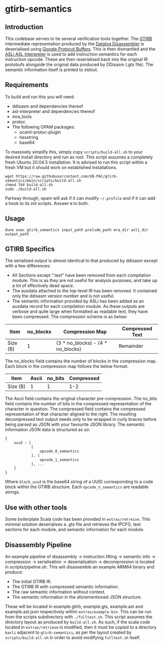 # gtirb-semantics

## Introduction

This codebase serves to tie several verification tools together.
The [GTIRB](https://github.com/grammatech/gtirb) intermediate representation produced by the [Datalog Disassembler](https://github.com/GrammaTech/ddisasm) is deserialised using [Google Protocol Buffers](https://developers.google.com/protocol-buffers). This is then dismantled and the [ASLi ASL Interpreter](https://github.com/UQ-PAC/asl-interpreter) is used to add instruction semantics for each instruction opcode. These are then reserialised back into the original IR protobufs alongside the original data produced by DDisasm (.gts file).
The semantic information itself is printed to stdout.

## Requirements
To build and run this you will need:
* ddisasm and dependencies thereof
* asl-interpreter and dependencies thereof
* mra_tools
* protoc
* The following OPAM packages:
	* ocaml-protoc-plugin
	* hexstring
	* base64

To massively simplify this, simply copy ```scripts/build-all.sh``` to your desired install directory and run as root. This script assumes a completely fresh Ubuntu 20.04.5 installation. It is advised to run this script within a fresh VM but it should work on established installations.

```
wget https://raw.githubusercontent.com/UQ-PAC/gtirb-semantics/main/scripts/build-all.sh
chmod 744 build-all.sh
sudo ./build-all.sh
```
Partway through, opam will ask if it can modify ```~/.profile``` and if it can add a hook to its init scripts. Answer ```N``` to both.

## Usage
```
dune exec gtirb_semantics input_path prelude_path mra_dir asli_dir output_path
```

## GTIRB Specifics
The serialised output is almost identical to that produced by ddisasm except with a few differences:
* All Sections except ".text" have been removed from each compilation module. This is as they are not useful for analysis purposes, and take up a lot of effectively dead space.
* The auxdata attached to the top-level IR has been removed. It contained only the ddisasm version number and is not useful.
* The semantic information provided by ASLi has been added as an auxdata record for each compilation module. As these outputs are verbose and quite large when formatted as readable text, they have been compressed. The compression scheme is as below:

| Item     | no_blocks | Compression Map                   | Compressed Text |
|----------|-----------|-----------------------------------|-----------------|
| Size (B) | 1         | (3 * no_blocks) - (4 * no_blocks) | Remainder       |

The no_blocks field contains the number of blocks in the compression map.
Each block in the compression map follows the below format:

| Item     | Ascii | no_bits | Compressed |
|----------|-------|---------|------------|
| Size (B) | 1     | 1       | 1-2        |

The Ascii field contains the original character pre-compression. The no_bits field contains the number of bits in the compressed representation of the character in question. The compressed field contains the compressed representation of that character aligned to the right. The resulting decompressed text output needs only to be wrapped in curly braces before being parsed as JSON with your favourite JSON library.
The semantic information JSON data is structured as so:
```
{
    uuid : [
	        [
				opcode_0_semantics
			], [
				opcode_1_semantics
			], ...
	]
}
```
Where ```block_uuid``` is the base64 string of a UUID corresponding to a code block within the GTIRB structure.
Each ```opcode_n_semantics``` are readable strings.

## Use with other tools
Some boilerplate Scala code has been provided in ```extras/retreive```. This minimal solution deserialises a .gts file and retrieves the IPCFG, text sections for each module, and semantic information for each module.

## Disassembly Pipeline
An example pipeline of disassembly -> instruction lifting -> semantic info -> compression -> serialisation -> deserialisation -> decompression is located in scripts/pipeline.sh.
This will disassemble an example ARM64 binary and produce:
* The initial GTIRB IR.
* The GTIRB IR with compressed semantic information.
* The raw semantic information without context.
* The semantic information in the aforementioned JSON structure.

These will be located in example.gtirb, example.gts, example.ast and example.ast.json respectively within ```extras/example-bin```.
This can be run from the scripts subdirectory with ```./fulltest.sh```. This script assumes the directory layout as produced by ```build-all.sh```.
As such, if the scala code located in ```extras/retrieve``` is modified, then it must be copied to a directory ```basli``` adjacent to ```gtirb-semantics```, as per the layout created by ```scripts/build-all.sh``` in order to avoid modifying ```fulltest.sh``` itself.
